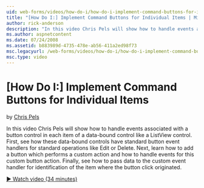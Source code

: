 ```yaml
---
uid: web-forms/videos/how-do-i/how-do-i-implement-command-buttons-for-individual-items
title: "[How Do I:] Implement Command Buttons for Individual Items | Microsoft Docs"
author: rick-anderson
description: "In this video Chris Pels will show how to handle events associated with a button control in each item of a data-bound control like a ListView control. First,..."
ms.author: aspnetcontent
ms.date: 07/24/2008
ms.assetid: b883989d-4735-478e-ab56-411a2ed98f73
msc.legacyurl: /web-forms/videos/how-do-i/how-do-i-implement-command-buttons-for-individual-items
msc.type: video
---
```

[How Do I:] Implement Command Buttons for Individual Items
====================
by [Chris Pels](https://twitter.com/chrispels)

In this video Chris Pels will show how to handle events associated with a button control in each item of a data-bound control like a ListView control. First, see how these data-bound controls have standard button event handlers for standard operations like Edit or Delete. Next, learn how to add a button which performs a custom action and how to handle events for this custom button action. Finally, see how to pass data to the custom event handler for identification of the item where the button click originated.

[&#9654; Watch video (34 minutes)](https://channel9.msdn.com/Blogs/ASP-NET-Site-Videos/how-do-i-implement-command-buttons-for-individual-items)

